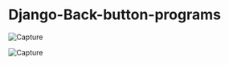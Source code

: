 # Django-Back-button-programs



![Capture](https://user-images.githubusercontent.com/82524305/116039131-fcfa7400-a687-11eb-99f1-e3be869ee730.PNG)



![Capture](https://user-images.githubusercontent.com/82524305/116039655-a2ade300-a688-11eb-8a43-cf9a63e662ae.PNG)
